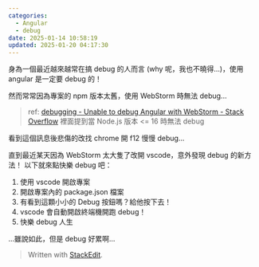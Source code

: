 ```yaml
---
categories:
  - Angular
  - debug
date: 2025-01-14 10:58:19
updated: 2025-01-20 04:17:30
---
```

身為一個最近越來越常在搞 debug 的人而言 (why 呢，我也不曉得...)，使用 angular 是一定要 debug 的！

然而常常因為專案的 npm 版本太舊，使用 WebStorm 時無法 debug...

> ref: [debugging - Unable to debug Angular with WebStorm - Stack
> Overflow](https://stackoverflow.com/questions/58630797/unable-to-debug-angular-with-webstorm)
> 裡面提到當 Node.js 版本 <= 16 時無法 debug

看到這個訊息後悲傷的改找 chrome 開 f12 慢慢 debug...

直到最近某天因為 WebStorm 太大隻了改開 vscode，意外發現 debug 的新方法！
以下就來點快樂 debug 吧：
1. 使用 vscode 開啟專案
2. 開啟專案內的 package.json 檔案
3. 有看到這顆小小的 Debug 按鈕嗎？給他按下去！
4. vscode 會自動開啟終端機開跑 debug！
5. 快樂 debug 人生

...雖說如此，但是 debug 好累啊...





> Written with [StackEdit](https://stackedit.io/).
